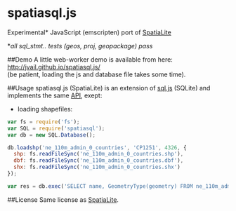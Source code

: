# spatiasql.js

Experimental\* JavaScript (emscripten) port of [SpatiaLite](https://www.gaia-gis.it/fossil/libspatialite/index)

\*_all sql_stmt.. tests (geos, proj, geopackage) pass_

##Demo
A little web-worker demo is available from here: http://jvail.github.io/spatiasql.js/
<br>(be patient, loading the js and database file takes some time).

##Usage
spatiasql.js (SpatiaLite) is an extension of [sql.js](https://github.com/kripken/sql.js/) (SQLite) and implements the same [API](https://github.com/kripken/sql.js/#usage), exept:

 - loading shapefiles:
```js
var fs = require('fs');
var SQL = require('spatiasql');
var db = new SQL.Database();

db.loadshp('ne_110m_admin_0_countries', 'CP1251', 4326, {
  shp: fs.readFileSync('ne_110m_admin_0_countries.shp'),
  dbf: fs.readFileSync('ne_110m_admin_0_countries.dbf'),
  shx: fs.readFileSync('ne_110m_admin_0_countries.shx')
});

var res = db.exec('SELECT name, GeometryType(geometry) FROM ne_110m_admin_0_countries');
```

##License
Same license as [SpatiaLite](https://www.gaia-gis.it/fossil/libspatialite/index).
